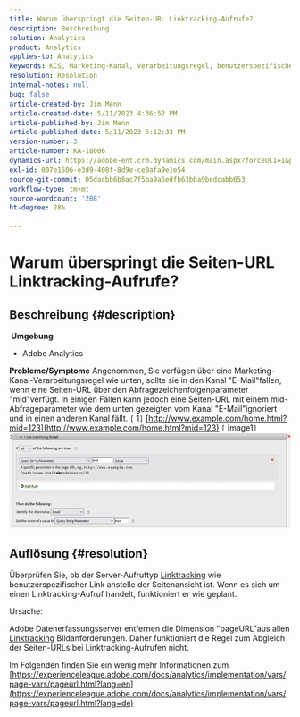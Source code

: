```yaml
---
title: Warum überspringt die Seiten-URL Linktracking-Aufrufe?
description: Beschreibung
solution: Analytics
product: Analytics
applies-to: Analytics
keywords: KCS, Marketing-Kanal, Verarbeitungsregel, benutzerspezifischer Link, URL, überspringen, Tracking-Aufrufe, Seite, FAQ
resolution: Resolution
internal-notes: null
bug: false
article-created-by: Jim Menn
article-created-date: 5/11/2023 4:36:52 PM
article-published-by: Jim Menn
article-published-date: 5/11/2023 6:12:33 PM
version-number: 3
article-number: KA-18006
dynamics-url: https://adobe-ent.crm.dynamics.com/main.aspx?forceUCI=1&pagetype=entityrecord&etn=knowledgearticle&id=fa97f106-1af0-ed11-8849-6045bd006295
exl-id: 007e1506-e3d9-408f-8d9e-ce0afa9e1e54
source-git-commit: 05dacbb6b8ac7f5ba9a6edfb63bba9bedcabb653
workflow-type: tm+mt
source-wordcount: '208'
ht-degree: 28%

---
```


# Warum überspringt die Seiten-URL Linktracking-Aufrufe?

## Beschreibung {#description}

<b> Umgebung</b>
- Adobe Analytics



<b>Probleme/Symptome</b>
Angenommen, Sie verfügen über eine Marketing-Kanal-Verarbeitungsregel wie unten, sollte sie in den Kanal &quot;E-Mail&quot;fallen, wenn eine Seiten-URL über den Abfragezeichenfolgenparameter &quot;mid&quot;verfügt.
In einigen Fällen kann jedoch eine Seiten-URL mit einem mid-Abfrageparameter wie dem unten gezeigten vom Kanal &quot;E-Mail&quot;ignoriert und in einen anderen Kanal fällt.
`[` 1`]`  [http://www.example.com/home.html?mid=123](http://www.example.com/home.html?mid=123)
`[` Image1`]`
![](assets/___fb97f106-1af0-ed11-8849-6045bd006295___.png)


## Auflösung {#resolution}




Überprüfen Sie, ob der Server-Aufruftyp [Linktracking](https://experienceleague.adobe.com/docs/analytics/implementation/vars/functions/tl-method.html?lang=de) wie benutzerspezifischer Link anstelle der Seitenansicht ist. Wenn es sich um einen Linktracking-Aufruf handelt, funktioniert er wie geplant.





Ursache:

Adobe Datenerfassungsserver entfernen die Dimension &quot;pageURL&quot;aus allen [Linktracking](https://experienceleague.adobe.com/docs/analytics/implementation/vars/functions/tl-method.html?lang=de) Bildanforderungen. Daher funktioniert die Regel zum Abgleich der Seiten-URLs bei Linktracking-Aufrufen nicht.

Im Folgenden finden Sie ein wenig mehr Informationen zum [https://experienceleague.adobe.com/docs/analytics/implementation/vars/page-vars/pageurl.html?lang=en](https://experienceleague.adobe.com/docs/analytics/implementation/vars/page-vars/pageurl.html?lang=de)
